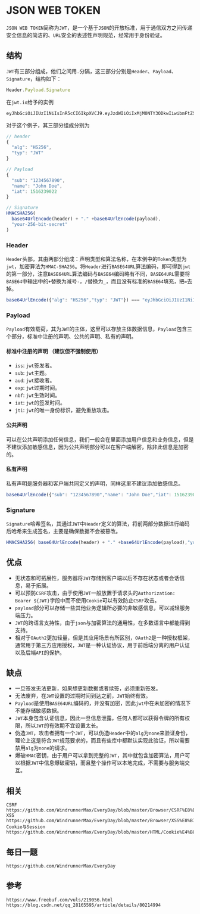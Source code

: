 # JSON WEB TOKEN
`JSON WEB TOKEN`简称为`JWT`，是一个基于`JSON`的开放标准，用于通信双方之间传递安全信息的简洁的、`URL`安全的表述性声明规范，经常用于身份验证。

## 结构
`JWT`有三部分组成，他们之间用`.`分隔，这三部分分别是`Header`、`Payload`、`Signature`，结构如下：

```javascript
Header.Payload.Signature
```
在`jwt.io`给予的实例

```
eyJhbGciOiJIUzI1NiIsInR5cCI6IkpXVCJ9.eyJzdWIiOiIxMjM0NTY3ODkwIiwibmFtZSI6IkpvaG4gRG9lIiwiaWF0IjoxNTE2MjM5MDIyfQ.SflKxwRJSMeKKF2QT4fwpMeJf36POk6yJV_adQssw5c
```
对于这个例子，其三部分组成分别为

```javascript
// header
{
  "alg": "HS256",
  "typ": "JWT"
}

// Payload
{
  "sub": "1234567890",
  "name": "John Doe",
  "iat": 1516239022
}

// Signature
HMACSHA256(
  base64UrlEncode(header) + "." +base64UrlEncode(payload),
  "your-256-bit-secret"
)
```

### Header
`Header`头部，其由两部分组成：声明类型和算法名称，在本例中的`Token`类型为`jwt`，加密算法为`HMAC-SHA256`。将`Header`进行`BASE64URL`算法编码，即可得到`jwt`的第一部分，注意`BASE64URL`算法编码与`BASE64`编码略有不同，`BASE64URL`需要将`BASE64`中输出中的`+`替换为减号`-`，`/`替换为`_`，而且没有标准的`BASE64`填充，把`=`去掉。

```javascript
base64UrlEncode({"alg": "HS256","typ": "JWT"}) === "eyJhbGciOiJIUzI1NiIsInR5cCI6IkpXVCJ9";
```

### Payload 
`Payload`有效载荷，其为`JWT`的主体，这里可以存放主体数据信息，`Payload`包含三个部分，标准中注册的声明、公共的声明、私有的声明。

#### 标准中注册的声明 （建议但不强制使用）
* `iss`: `jwt`签发者。
* `sub`: `jwt`主题。
* `aud`: `jwt`接收者。
* `exp`: `jwt`过期时间。
* `nbf`: `jwt`生效时间。
* `iat`: `jwt`的签发时间。
* `jti`: `jwt`的唯一身份标识，避免重放攻击。

#### 公共声明
可以在公共声明添加任何信息，我们一般会在里面添加用户信息和业务信息，但是不建议添加敏感信息，因为公共声明部分可以在客户端解密，除非此信息是加密的。

#### 私有声明
私有声明是服务器和客户端共同定义的声明，同样这里不建议添加敏感信息。

```javascript
base64UrlEncode({"sub": "1234567890","name": "John Doe","iat": 1516239022}) === "eyJzdWIiOiIxMjM0NTY3ODkwIiwibmFtZSI6IkpvaG4gRG9lIiwiaWF0IjoxNTE2MjM5MDIyfQ";
```
### Signature
`Signature`哈希签名，其通过`JWT`中`Header`定义的算法，将前两部分数据进行编码后哈希来生成签名，主要是确保数据不会被篡改。

```javascript
HMACSHA256( base64UrlEncode(header) + "." +base64UrlEncode(payload),"your-256-bit-secret") === "SflKxwRJSMeKKF2QT4fwpMeJf36POk6yJV_adQssw5c"
```

## 优点
* 无状态和可拓展性，服务器将`JWT`存储到客户端以后不存在状态或者会话信息，易于拓展。
* 可以预防`CSRF`攻击，由于使用`JWT`一般放置于请求头的`Authorization: Bearer ${JWT}`字段中而不使用`Cookie`可以有效防止`CSRF`攻击。
* `payload`部分可以存储一些其他业务逻辑所必要的非敏感信息，可以减轻服务端压力。
* `JWT`的跨语言支持性，由于`json`与加密算法的通用性，在多数语言中都能得到支持。
* 相对于`OAuth2`更加轻量，但是其应用场景有所区别，`OAuth2`是一种授权框架，通常用于第三方应用授权，`JWT`是一种认证协议，用于前后端分离的用户认证以及后端`API`的保护。

## 缺点
* 一旦签发无法更新，如果想更新数据或者续签，必须重新签发。
* 无法废弃，在`JWT`设置的过期时间到达之前，`JWT`始终有效。
* `Payload`是使用`BASE64URL`编码的，并没有加密，因此`jwt`中在未加密的情况下不能存储敏感数据。
* `JWT`本身包含认证信息，因此一旦信息泄露，任何人都可以获得令牌的所有权限，所以`JWT`的有效期不宜设置太长。
* 伪造`JWT`，攻击者拥有一个`JWT`，可以伪造`Header`中的`alg`为`none`来验证身份，理论上这是符合`JWT`规范要求的，而且有些库中都默认实现此验证，所以需要禁用`alg`为`none`的请求。
* 爆破`HMAC`密钥，由于用户可以拿到完整的`JWT`，其中就包含加密算法，用户可以根据`JWT`中信息爆破密钥，而且整个操作可以本地完成，不需要与服务端交互。

## 相关

```
CSRF https://github.com/WindrunnerMax/EveryDay/blob/master/Browser/CSRF%E8%B7%A8%E7%AB%99%E8%AF%B7%E6%B1%82%E4%BC%AA%E9%80%A0.md
XSS https://github.com/WindrunnerMax/EveryDay/blob/master/Browser/XSS%E8%B7%A8%E7%AB%99%E8%84%9A%E6%9C%AC%E6%94%BB%E5%87%BB.md
Cookie与Session https://github.com/WindrunnerMax/EveryDay/blob/master/HTML/Cookie%E4%B8%8ESession.md
```

## 每日一题

```
https://github.com/WindrunnerMax/EveryDay
```


## 参考

```
https://www.freebuf.com/vuls/219056.html
https://blog.csdn.net/qq_28165595/article/details/80214994
```

